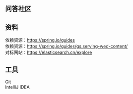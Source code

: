 ## 问答社区 <br/>
## 资料 <br/>
依赖资源：https://spring.io/guides <br/>
依赖资源：https://spring.io/guides/gs.serving-wed-content/ <br/>
对标网站：https://elasticsearch.cn/explore <br/>
## 工具 <br/>
Git <br/>
IntelliJ IDEA <br/>
